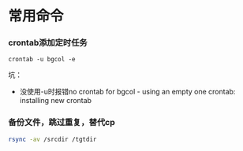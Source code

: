 # 常用命令

### crontab添加定时任务

```纯文本
crontab -u bgcol -e
```

坑：

*   没使用-u时报错no crontab for bgcol - using an empty one crontab: installing new crontab

### 备份文件，跳过重复，替代cp

```bash
rsync -av /srcdir /tgtdir
```
